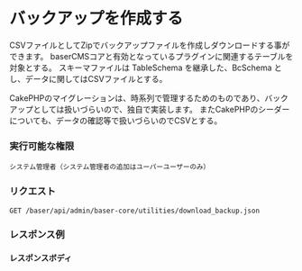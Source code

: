 # バックアップを作成する

CSVファイルとしてZipでバックアップファイルを作成しダウンロードする事ができます。
baserCMSコアと有効となっているプラグインに関連するテーブルを対象とする。
スキーマファイルは TableSchema を継承した、BcSchema とし、データに関してはCSVファイルとする。

CakePHPのマイグレーションは、時系列で管理するためのものであり、バックアップとしては扱いづらいので、独自で実装します。
またCakePHPのシーダーについても、データの確認等で扱いづらいのでCSVとする。

### 実行可能な権限
```
システム管理者（システム管理者の追加はユーパーユーザーのみ）
```

### リクエスト
```
GET /baser/api/admin/baser-core/utilities/download_backup.json
```

### レスポンス例
#### レスポンスボディ
```json

```
